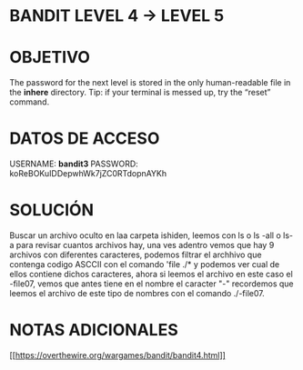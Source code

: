 # BANDIT LEVEL 4 -> LEVEL 5

# OBJETIVO

The password for the next level is stored in the only human-readable file in the **inhere** directory. Tip: if your terminal is messed up, try the “reset” command.

# DATOS DE ACCESO

USERNAME: **bandit3**
PASSWORD:  koReBOKuIDDepwhWk7jZC0RTdopnAYKh


# SOLUCIÓN

Buscar un archivo oculto en laa carpeta ishiden, leemos con ls o ls -all o ls-a para revisar cuantos archivos hay, una ves adentro vemos que hay 9 archivos con diferentes caracteres, podemos filtrar el archhivo que contenga codigo ASCCII con el comando 'file ./* y podemos ver cual de ellos contiene dichos caracteres, ahora si leemos el archivo en este caso el -file07, vemos que antes tiene en el nombre el caracter "-" recordemos que leemos el archivo de este tipo de nombres con el comando ./-file07.

# NOTAS ADICIONALES

[[https://overthewire.org/wargames/bandit/bandit4.html]]
